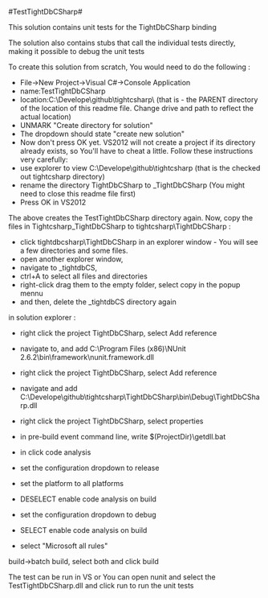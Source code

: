 ﻿#TestTightDbCSharp#

This solution contains unit tests for the TightDbCSharp binding

The solution also contains stubs that call the individual tests directly, making it possible to debug the unit tests

To create this solution from scratch, You would need to do the following :


- File->New Project->Visual C#->Console Application
- name:TestTightDbCSharp
- location:C:\Develope\github\tightcsharp\ (that is - the PARENT directory of the location of this readme file. Change drive and path to reflect the actual location)
- UNMARK "Create directory for solution"
- The dropdown should state "create new solution"
-  Now don't press OK yet. VS2012 will not create a project if its directory already exists, so You'll have to cheat a little. Follow these instructions very carefully:
- use explorer to view C:\Develope\github\tightcsharp (that is the checked out tightcsharp directory)
- rename the directory TightDbCSharp to _TightDbCSharp (You might need to close this readme file first)
- Press OK in VS2012 

The above creates the TestTightDbCSharp directory again.
Now, copy the files in Tightcsharp\_TightDbCSharp to tightcsharp\TightDbCSharp :

- click tightdbcsharp\TightDbCSharp in an explorer window - You will see a few directories and some files.
- open another explorer window, 
- navigate to _tightdbCS, 
- ctrl+A to select all files and directories 
- right-click drag them to the empty folder, select copy in the popup mennu 
- and then, delete the _tightdbCS directory again


in solution explorer :

- right click the project TightDbCSharp, select Add reference
- navigate to, and add C:\Program Files (x86)\NUnit 2.6.2\bin\framework\nunit.framework.dll
- right click the project TightDbCSharp, select Add reference
- navigate and add C:\Develope\github\tightcsharp\TightDbCSharp\bin\Debug\TightDbCSharp.dll

- right click the project TightDbCSharp, select properties
- in pre-build event command line, write $(ProjectDir)\getdll.bat
- in click code analysis
- set the configuration dropdown to release
- set the platform to all platforms
- DESELECT enable code analysis on build
- set the configuration dropdown to debug
- SELECT enable code analysis on build
- select "Microsoft all rules"

build->batch build, select both and click build

The test can be run in VS or You can open nunit and select the TestTightDbCSharp.dll and click run to run the unit tests